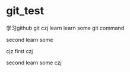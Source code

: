# git_test
学习github git
czj learn
learn some git command

second learn some 


cjz first czj

second learn some czj 
